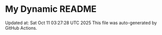 # My Dynamic README
Updated at: Sat Oct 11 03:27:28 UTC 2025
This file was auto-generated by GitHub Actions.

